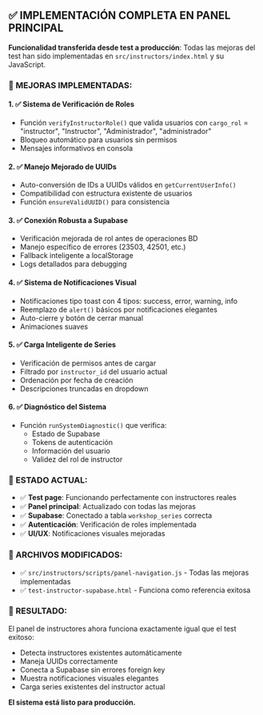 ## ✅ IMPLEMENTACIÓN COMPLETA EN PANEL PRINCIPAL

**Funcionalidad transferida desde test a producción**: Todas las mejoras del test han sido implementadas en `src/instructors/index.html` y su JavaScript.

### 🔧 MEJORAS IMPLEMENTADAS:

#### 1. ✅ Sistema de Verificación de Roles
- Función `verifyInstructorRole()` que valida usuarios con `cargo_rol` = "instructor", "Instructor", "Administrador", "administrador"
- Bloqueo automático para usuarios sin permisos
- Mensajes informativos en consola

#### 2. ✅ Manejo Mejorado de UUIDs
- Auto-conversión de IDs a UUIDs válidos en `getCurrentUserInfo()`
- Compatibilidad con estructura existente de usuarios
- Función `ensureValidUUID()` para consistencia

#### 3. ✅ Conexión Robusta a Supabase
- Verificación mejorada de rol antes de operaciones BD
- Manejo específico de errores (23503, 42501, etc.)
- Fallback inteligente a localStorage
- Logs detallados para debugging

#### 4. ✅ Sistema de Notificaciones Visual
- Notificaciones tipo toast con 4 tipos: success, error, warning, info
- Reemplazo de `alert()` básicos por notificaciones elegantes
- Auto-cierre y botón de cerrar manual
- Animaciones suaves

#### 5. ✅ Carga Inteligente de Series
- Verificación de permisos antes de cargar
- Filtrado por `instructor_id` del usuario actual
- Ordenación por fecha de creación
- Descripciones truncadas en dropdown

#### 6. ✅ Diagnóstico del Sistema
- Función `runSystemDiagnostic()` que verifica:
  - Estado de Supabase
  - Tokens de autenticación  
  - Información del usuario
  - Validez del rol de instructor

### 🧪 ESTADO ACTUAL:
- ✅ **Test page**: Funcionando perfectamente con instructores reales
- ✅ **Panel principal**: Actualizado con todas las mejoras
- ✅ **Supabase**: Conectado a tabla `workshop_series` correcta
- ✅ **Autenticación**: Verificación de roles implementada
- ✅ **UI/UX**: Notificaciones visuales mejoradas

### 📁 ARCHIVOS MODIFICADOS:
- ✅ `src/instructors/scripts/panel-navigation.js` - Todas las mejoras implementadas
- ✅ `test-instructor-supabase.html` - Funciona como referencia exitosa

### 🎯 RESULTADO:
El panel de instructores ahora funciona exactamente igual que el test exitoso:
- Detecta instructores existentes automáticamente
- Maneja UUIDs correctamente
- Conecta a Supabase sin errores foreign key
- Muestra notificaciones visuales elegantes
- Carga series existentes del instructor actual

**El sistema está listo para producción.**